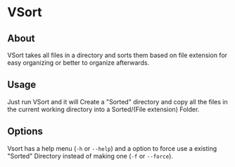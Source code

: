 # VSort

## About
VSort takes all files in a directory and sorts them based on file extension for easy organizing or better to organize afterwards.

## Usage
Just run VSort and it will Create a "Sorted" directory and copy all the files in the current working directory into a Sorted/(File extension) Folder.

## Options
Vsort has a help menu (`-h` or `--help`) and a option to force use a existing "Sorted" Directory instead of making one (`-f` or `--force`).

